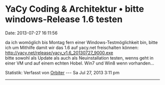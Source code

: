 YaCy Coding & Architektur • bitte windows-Release 1.6 testen
============================================================

Date: 2013-07-27 16:11:56

da ich womöglich bis Montag fern einer Windows-Testmöglichkeit bin,
bitte ich um Mithilfe damit wir das 1.6 auf yacy.net freischalten
können:\
<http://yacy.net/release/yacy_v1.6_20130727_9000.exe>\
bitte sowohl als Update als auch als Neuinstallation testen, wenns geht
in einer VM und auf einem echten Hobel. Win7 und Win8 wenn vorhanden\...

Statistik: Verfasst von
[Orbiter](http://forum.yacy-websuche.de/memberlist.php?mode=viewprofile&u=2)
--- Sa Jul 27, 2013 3:11 pm

------------------------------------------------------------------------
